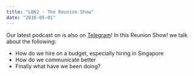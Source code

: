 ```yaml
---
title: "LB62 - The Reunion Show"
date: "2016-05-01"
---
```


Our latest podcast on is also on [Telegram](https://telegram.me/launchbyte "Podcasting on Telegram")! In this Reunion Show! we talk about the following:

- How do we hire on a budget, especially hiring in Singapore
- How do we communicate better
- Finally what have we been doing?
